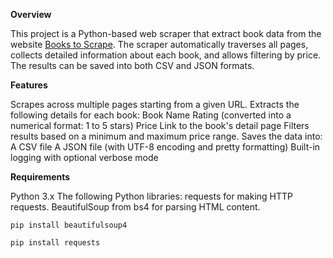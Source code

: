 **Overview**

This project is a Python-based web scraper that extract book data from the website [Books to Scrape](http://books.toscrape.com/).
The scraper automatically traverses all pages, collects detailed information about each book, and allows filtering by price.
The results can be saved into both CSV and JSON formats.

**Features**

Scrapes across multiple pages starting from a given URL.
Extracts the following details for each book:
Book Name
Rating (converted into a numerical format: 1 to 5 stars)
Price
Link to the book's detail page
Filters results based on a minimum and maximum price range.
Saves the data into:
A CSV file
A JSON file (with UTF-8 encoding and pretty formatting)
Built-in logging with optional verbose mode

**Requirements**

Python 3.x
The following Python libraries:
requests for making HTTP requests.
BeautifulSoup from bs4 for parsing HTML content.

`pip install beautifulsoup4`

`pip install requests`

